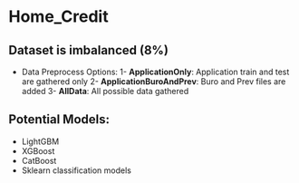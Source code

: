 # Home_Credit

## Dataset is imbalanced (8%)

* Data Preprocess Options:
1- __ApplicationOnly__: Application train and test are gathered only
2- __ApplicationBuroAndPrev__: Buro and Prev files are added
3- __AllData__: All possible data gathered

## Potential Models:
* LightGBM
* XGBoost
* CatBoost
* Sklearn classification models
